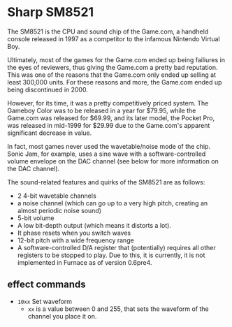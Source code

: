 # Sharp SM8521

The SM8521 is the CPU and sound chip of the Game.com, a handheld console released in 1997 as a competitor to the infamous Nintendo Virtual Boy.

Ultimately, most of the games for the Game.com ended up being failiures in the eyes of reviewers, thus giving the Game.com a pretty bad reputation. This was one of the reasons that the Game.com only ended up selling at least 300,000 units. For these reasons and more, the Game.com ended up being discontinued in 2000. 

However, for its time, it was a pretty competitively priced system. The Gameboy Color was to be released in a year for $79.95, while the Game.com was released for $69.99, and its later model, the Pocket Pro, was released in mid-1999 for $29.99 due to the Game.com's apparent significant decrease in value.

In fact, most games never used the wavetable/noise mode of the chip. Sonic Jam, for example, uses a sine wave with a software-controlled volume envelope on the DAC channel (see below for more information on the DAC channel).

The sound-related features and quirks of the SM8521 are as follows:
- 2 4-bit wavetable channels
- a noise channel (which can go up to a very high pitch, creating an almost periodic noise sound)
- 5-bit volume
- A low bit-depth output (which means it distorts a lot). 
- It phase resets when you switch waves
- 12-bit pitch with a wide frequency range
- A software-controlled D/A register that (potentially) requires all other registers to be stopped to play. Due to this, it is currently, it is not implemented in Furnace as of version 0.6pre4.

## effect commands

- `10xx` Set waveform
  - `xx` is a value between 0 and 255, that sets the waveform of the channel you place it on.
